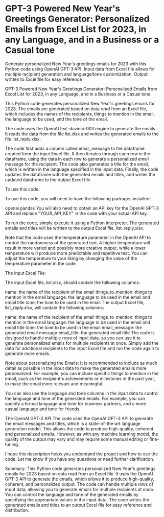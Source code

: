 # GPT-3 Powered New Year's Greetings Generator: Personalized Emails from Excel List for 2023, in any Language, and in a Business or a Casual tone
Generate personalized New Year's greetings emails for 2023 with this Python code using OpenAI GPT-3 API. Input data from Excel file allows for multiple recipient generation and language/tone customization. Output written to Excel file for easy reference



GPT-3 Powered New Year's Greetings Generator: Personalized Emails from Excel List for 2023, in any Language, and in a Business or a Casual tone


This Python code generates personalized New Year's greetings emails for 2023. The emails are generated based on data read from an Excel file, which includes the names of the recipients, things to mention in the email, the language to be used, and the tone of the email.

The code uses the OpenAI text-davinci-003 engine to generate the emails. It reads the data from the file list.xlsx and writes the generated emails to the file list_reply.xlsx.

The code first adds a column called email_message to the dataframe created from the input Excel file. It then iterates through each row in the dataframe, using the data in each row to generate a personalized email message for the recipient. The code also generates a title for the email, which is written in the language specified in the input data. Finally, the code updates the dataframe with the generated emails and titles, and writes the updated dataframe to the output Excel file.


To use this code:

To use this code, you will need to have the following packages installed:

openai
pandas
You will also need to obtain an API key for the OpenAI GPT-3 API and replace "YOUR_API_KEY" in the code with your actual API key.

To run the code, simply execute it using a Python interpreter. The generated emails and titles will be written to the output Excel file, list_reply.xlsx.

Note that the code uses the temperature parameter in the OpenAI API to control the randomness of the generated text. A higher temperature will result in more varied and possibly more creative output, while a lower temperature will produce more predictable and repetitive text. You can adjust the temperature to your liking by changing the value of the temperature parameter in the code.


The input Excel File:

The input Excel file, list.xlsx, should contain the following columns:

name: the name of the recipient of the email
things_to_mention: things to mention in the email
language: the language to be used in the email and email title
tone: the tone to be used in the email
The output Excel file, list_reply.xlsx, will contain the following columns:

name: the name of the recipient of the email
things_to_mention: things to mention in the email
language: the language to be used in the email and email title
tone: the tone to be used in the email
email_message: the generated email message
email_title: the generated email title
The code is designed to handle multiple rows of input data, so you can use it to generate personalized emails for multiple recipients at once. Simply add the data for additional recipients to the input Excel file and run the code again to generate more emails.

Note about personalizing the Emails:
It is recommended to include as much detail as possible in the input data to make the generated emails more personalized. For example, you can include specific things to mention in the email, such as the recipient's achievements or milestones in the past year, to make the email more relevant and meaningful.

You can also use the language and tone columns in the input data to control the language and tone of the generated emails. For example, you can specify a formal language and tone for business partners, and a more casual language and tone for friends.

The OpenAI GPT-3 API 
The code uses the OpenAI GPT-3 API to generate the email messages and titles, which is a state-of-the-art language generation model. This allows the code to produce high-quality, coherent, and personalized emails. However, as with any machine learning model, the quality of the output may vary and may require some manual editing or fine-tuning.


I hope this description helps you understand the project and how to use the code. Let me know if you have any questions or need further clarification.

Summary:
This Python code generates personalized New Year's greetings emails for 2023 based on data read from an Excel file. It uses the OpenAI GPT-3 API to generate the emails, which allows it to produce high-quality, coherent, and personalized output. The code can handle multiple rows of input data, allowing you to generate emails for multiple recipients at once. You can control the language and tone of the generated emails by specifying the appropriate values in the input data. The code writes the generated emails and titles to an output Excel file for easy reference and distribution.
